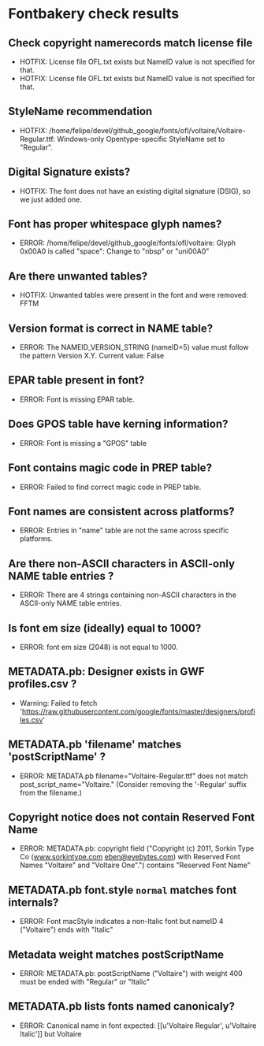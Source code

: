 # Fontbakery check results
## Check copyright namerecords match license file
* HOTFIX: License file OFL.txt exists but NameID value is not specified for that.
* HOTFIX: License file OFL.txt exists but NameID value is not specified for that.

## StyleName recommendation
* HOTFIX: /home/felipe/devel/github_google/fonts/ofl/voltaire/Voltaire-Regular.ttf: Windows-only Opentype-specific StyleName set to "Regular".

## Digital Signature exists?
* HOTFIX: The font does not have an existing digital signature (DSIG), so we just added one.

## Font has **proper** whitespace glyph names?
* ERROR: /home/felipe/devel/github_google/fonts/ofl/voltaire: Glyph 0x00A0 is called "space": Change to "nbsp" or "uni00A0"

## Are there unwanted tables?
* HOTFIX: Unwanted tables were present in the font and were removed: FFTM

## Version format is correct in NAME table?
* ERROR: The NAMEID_VERSION_STRING (nameID=5) value must follow the pattern Version X.Y. Current value: False

## EPAR table present in font?
* ERROR: Font is missing EPAR table.

## Does GPOS table have kerning information?
* ERROR: Font is missing a "GPOS" table

## Font contains magic code in PREP table?
* ERROR: Failed to find correct magic code in PREP table.

## Font names are consistent across platforms?
* ERROR: Entries in "name" table are not the same across specific platforms.

## Are there non-ASCII characters in ASCII-only NAME table entries ?
* ERROR: There are 4 strings containing non-ASCII characters in the ASCII-only NAME table entries.

## Is font em size (ideally) equal to 1000?
* ERROR: font em size (2048) is not equal to 1000.

## METADATA.pb: Designer exists in GWF profiles.csv ?
* Warning: Failed to fetch 'https://raw.githubusercontent.com/google/fonts/master/designers/profiles.csv'

## METADATA.pb 'filename' matches 'postScriptName' ?
* ERROR: METADATA.pb filename="Voltaire-Regular.ttf" does not match post_script_name="Voltaire." (Consider removing the '-Regular' suffix from the filename.)

## Copyright notice does not contain Reserved Font Name
* ERROR: METADATA.pb: copyright field ("Copyright (c) 2011, Sorkin Type Co (www.sorkintype.com eben@eyebytes.com) with Reserved Font Names "Voltaire" and "Voltaire One".") contains "Reserved Font Name"

## METADATA.pb font.style `normal` matches font internals?
* ERROR: Font macStyle indicates a non-Italic font but nameID 4 ("Voltaire") ends with "Italic"

## Metadata weight matches postScriptName
* ERROR: METADATA.pb: postScriptName ("Voltaire") with weight 400 must be ended with "Regular" or "Italic"

## METADATA.pb lists fonts named canonicaly?
* ERROR: Canonical name in font expected: [[u'Voltaire Regular', u'Voltaire Italic']] but Voltaire

